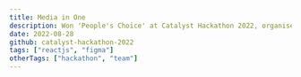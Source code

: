 ```yaml
---
title: Media in One
description: Won 'People's Choice' at Catalyst Hackathon 2022, organised by CISSA.
date: 2022-08-28
github: catalyst-hackathon-2022
tags: ["reactjs", "figma"]
otherTags: ["hackathon", "team"]
---
```

